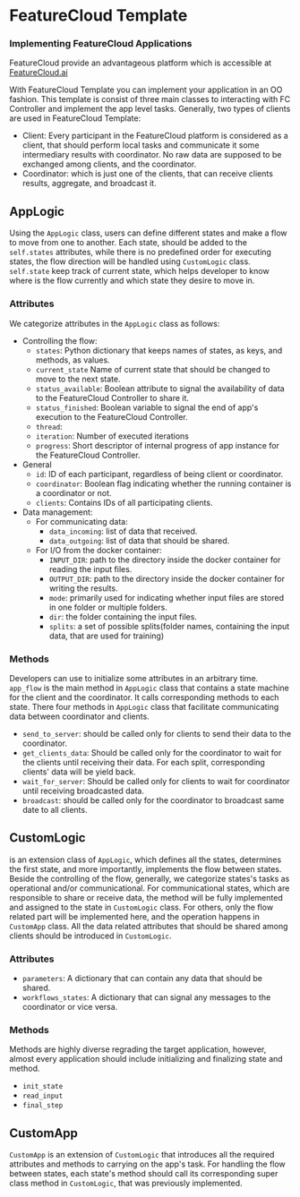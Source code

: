 # FeatureCloud Template
### Implementing FeatureCloud Applications

FeatureCloud provide an advantageous platform which is accessible at [FeatureCloud.ai](https://featurecloud.ai/) 

With FeatureCloud Template you can implement your application in an OO fashion. 
This template is consist of three main classes to interacting with FC Controller
and implement the app level tasks. Generally, two types of clients are used in FeatureCloud Template:
- Client: Every participant in the FeatureCloud platform is considered as a client, that should perform local tasks and
 communicate it some intermediary results with coordinator. No raw data are supposed to be exchanged among clients, and the coordinator.
- Coordinator: which is just one of the clients, that can receive clients results, aggregate, and broadcast it.



## AppLogic
Using the `AppLogic` class, users can define different states and make a flow to move from one to another.
Each state, should be added to the `self.states` attributes, while there is no predefined order for executing states, 
the flow direction will be handled using `CustomLogic` class. `self.state` keep track of current state, which helps developer
to know where is the flow currently and which state they desire to move in.

### Attributes
We categorize attributes in the `AppLogic` class as follows:
- Controlling the flow:
  - `states`: Python dictionary that keeps names of states, as keys, and methods, as values.
  - `current_state` Name of current state that should be changed to move to the next state.
  - `status_available`: Boolean attribute to signal the availability of data to the FeatureCloud Controller to share it. 
  - `status_finished`: Boolean variable to signal the end of app's execution to the FeatureCloud Controller.
  - `thread`:
  - `iteration`: Number of executed iterations
  - `progress`: Short descriptor of internal progress of app instance for the FeatureCloud Controller.
- General 
  - `id`: ID of each participant, regardless of being client or coordinator.
  - `coordinator`: Boolean flag indicating whether the running container is a coordinator or not.
  - `clients`: Contains IDs of all participating clients.
- Data management:
  - For communicating data:
    - `data_incoming`: list of data that received.
    - `data_outgoing`: list of data that should be shared.
  - For I/O from the docker container:
    - `INPUT_DIR`: path to the directory inside the docker container for reading the input files.
    - `OUTPUT_DIR`: path to the directory inside the docker container for writing the results.
    - `mode`: primarily used for indicating whether input files are stored in one folder or multiple folders.
    - `dir`: the folder containing the input files. 
    - `splits`: a set of possible splits(folder names, containing the input data, that are used for training) 
  
### Methods
Developers can use to initialize some attributes in an arbitrary time. `app_flow` is the main method in `AppLogic` class that contains a state machine for the client and the coordinator. 
It calls corresponding methods to each state. There four methods in `AppLogic` class that facilitate communicating data between coordinator and clients.

- `send_to_server`: should be called only for clients to send their data to the coordinator.
- `get_clients_data`: Should be called only for the coordinator to wait for the clients until receiving their data.
  For each split, corresponding clients' data will be yield back.
- `wait_for_server`: Should be called only for clients to wait for coordinator until receiving broadcasted data.
- `broadcast`: should be called only for the coordinator to broadcast same date to all clients.


## CustomLogic
is an extension class of `AppLogic`, which defines all the states, determines the first state, and more importantly, 
implements the flow between states. Beside the controlling of the flow, generally, we categorize states's tasks as
operational and/or communicational. For communicational states, which are responsible to share or receive data,
the method will be fully implemented and assigned to the state in `CustomLogic` class. For others, only the flow 
related part will be implemented here, and the operation happens in `CustomApp` class. All the data related
attributes that should be shared among clients should be introduced in `CustomLogic`.  
 
### Attributes
- `parameters`: A dictionary that can contain any data that should be shared.
- `workflows_states`: A dictionary that can signal any messages to the coordinator or vice versa.

### Methods
Methods are highly diverse regrading the target application, however, almost every application
should include initializing and finalizing state and method. 
- `init_state`
- `read_input`
- `final_step`

## CustomApp
`CustomApp` is an extension of `CustomLogic` that introduces all the required attributes and methods
to carrying on the app's task. For handling the flow between states, each state's method should call
its corresponding super class method in `CustomLogic`, that was previously implemented.
